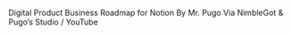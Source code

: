 <!-- Unsupported block type: image -->

<!-- Unsupported block type: child_database -->





<!-- Unsupported block type: image -->

<!-- Unsupported block type: child_database -->



<!-- Unsupported block type: callout -->



<!-- Unsupported block type: divider -->





<!-- Unsupported block type: synced_block -->

<!-- Unsupported block type: synced_block -->

<!-- Unsupported block type: synced_block -->



<!-- Unsupported block type: column_list -->





<!-- Unsupported block type: divider -->

Digital Product Business Roadmap for Notion By Mr. Pugo Via NimbleGot & Pugo’s Studio /  YouTube

